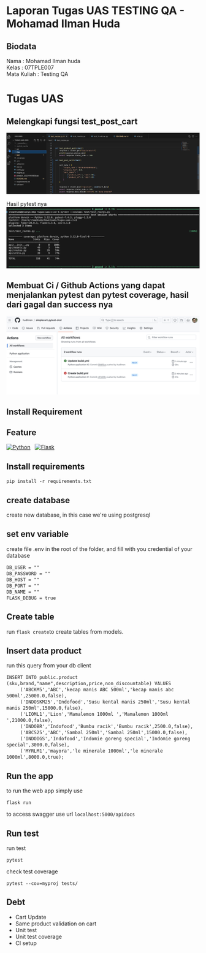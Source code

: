 # Laporan Tugas UAS TESTING QA - Mohamad Ilman Huda

## Biodata
Nama : Mohamad Ilman huda \
Kelas : 07TPLE007 \
Mata Kuliah : Testing QA

# Tugas UAS
## Melengkapi fungsi test_post_cart

![run fungsi test_post_card](https://github.com/hudilman/simplecart-pytest-cicd/blob/main/img/Screen%20Shot%202023-12-22%20at%2019.54.56.png?raw=true)

Hasil pytest nya
![run fungsi test_post_card](https://github.com/hudilman/simplecart-pytest-cicd/blob/main/img/Screen%20Shot%202023-12-22%20at%2019.57.05.png?raw=true)

## Membuat Ci / Github Actions yang dapat menjalankan pytest dan pytest coverage, hasil dari gagal dan success nya

![github actions](https://github.com/hudilman/simplecart-pytest-cicd/blob/main/img/cicd.png?raw=true)

## Install Requirement

## Feature
[![Python](https://img.shields.io/badge/Python-3776AB?style=for-the-badge&logo=python&logoColor=white)](https://www.python.org/)&nbsp;&nbsp;
[![Flask](https://img.shields.io/badge/Flask-000000?style=for-the-badge&logo=flask&logoColor=white)](https://flask.palletsprojects.com/en/2.2.x/)

## Install requirements

    pip install -r requirements.txt
## create database
create new database, in this case we're using postgresql

## set env variable

create file .env in the root of the folder, and fill with you credential of your database

      
    DB_USER = ""
    DB_PASSWORD = ""
    DB_HOST = ""
    DB_PORT = ""
    DB_NAME = ""
    FLASK_DEBUG = true

## Create table

run `flask create`to create tables from models.

## Insert data product

run this query from your db client
```
INSERT INTO public.product (sku,brand,"name",description,price,non_discountable) VALUES
	 ('ABCKM5','ABC','kecap manis ABC 500ml','kecap manis abc 500ml',25000.0,false),
	 ('INDOSKM25','Indofood','Susu kental manis 250ml','Susu kental manis 250ml',15000.0,false),
	 ('LIOML1','Lion','Mamalemon 1000ml ','Mamalemon 1000ml ',21000.0,false),
	 ('INDOBR','Indofood','Bumbu racik','Bumbu racik',2500.0,false),
	 ('ABCS25','ABC','Sambal 250ml','Sambal 250ml',15000.0,false),
	 ('INDOIGS','Indofood','Indomie goreng special','Indomie goreng special',3000.0,false),
	 ('MYRLM1','mayora','le minerale 1000ml','le minerale 1000ml',8000.0,true);
```

## Run the app
to run the web app simply  use

    flask run

to access swagger use url `localhost:5000/apidocs`


## Run test
run test

    pytest

check test coverage

    pytest --cov=myproj tests/

## Debt

 - Cart Update
 - Same product validation on cart
 - Unit test
 - Unit test coverage
 - CI setup 


